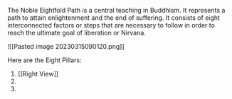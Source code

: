 The Noble Eightfold Path is a central teaching in Buddhism. It represents a path to attain enlightenment and the end of suffering. It consists of eight interconnected factors or steps that are necessary to follow in order to reach the ultimate goal of liberation or Nirvana.

![[Pasted image 20230315090120.png]]

Here are the Eight Pillars:
1. [[Right View]]
2. 
3. 